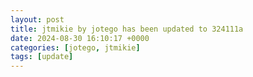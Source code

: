 ```yaml
---
layout: post
title: jtmikie by jotego has been updated to 324111a
date: 2024-08-30 16:10:17 +0000
categories: [jotego, jtmikie]
tags: [update]
---
```


